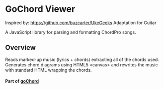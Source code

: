# GoChord Viewer

Inspired by: https://github.com/buzcarter/UkeGeeks
Adaptation for Guitar

A JavaScript library for parsing and formatting ChordPro songs.

## Overview
Reads marked-up music (lyrics + chords) extracting all of the chords used.
Generates chord diagrams using HTML5 &lt;canvas&gt; and rewrites the music with standard HTML wrapping the chords.

#### Part of [goChord](https://gochord.com/)
